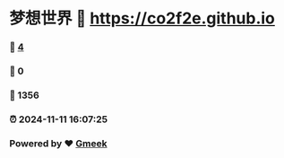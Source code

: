# 梦想世界 :link: https://co2f2e.github.io 
### :page_facing_up: [4](https://co2f2e.github.io/tag.html) 
### :speech_balloon: 0 
### :hibiscus: 1356 
### :alarm_clock: 2024-11-11 16:07:25 
### Powered by :heart: [Gmeek](https://github.com/Meekdai/Gmeek)
